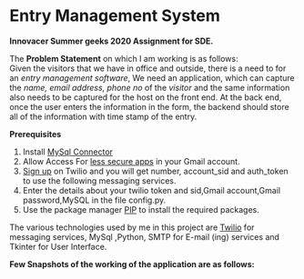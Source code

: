 # Entry Management System

**Innovacer Summer geeks 2020 Assignment for SDE.**
 
 The **Problem Statement** on which I am working is as follows:  
Given the visitors that we have in office and outside, there is a need to for an *entry management software*, We need an application, which can capture the *name, email address, phone no* of the *visitor* and the same information also needs to be captured for the host on the front end. At the back end, once the user enters the information in the form, the backend should store all of the information with time stamp of the entry.
 
 **Prerequisites**
  1) Install [MySql Connector]( https://dev.mysql.com/downloads/connector/python/)
2) Allow Access For [less secure apps](https://myaccount.google.com/lesssecureapps) in your Gmail account.
3) [Sign up](https://www.twilio.com/try-twilio) on Twilio and you will get number, account_sid and auth_token to use the following messaging services.
4) Enter the details about your twilio token and sid,Gmail account,Gmail password,MySQL in the file config.py.
5) Use the package manager [PIP](https://pip.pypa.io/en/stable/) to install the required packages.


The various technologies used by me in this project are [Twilio](https://www.twilio.com/) for messaging services, MySql ,Python, SMTP for E-mail (ing) services and Tkinter for User Interface.


**Few Snapshots of the working of the application are as follows:**
